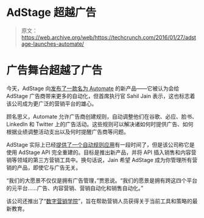 # AdStage 超越广告 

> 原文：<https://web.archive.org/web/https://techcrunch.com/2016/01/27/adstage-launches-automate/>

# 广告舞台超越了广告

今天，AdStage 向[发布了一款名为 Automate](https://web.archive.org/web/20221207194059/http://blog.adstage.io/2016/01/27/adstage-announces-its-first-cross-network-ppc-automation-product/) 的新产品——它被认为会给 AdStage 广告商带来更多的自动化，但首席执行官 Sahil Jain 表示，这也标志着该公司成为更广泛的营销平台的雄心。

顾名思义，Automate 允许广告商创建规则，自动调整他们在谷歌、必应、脸书、LinkedIn 和 Twitter 上的广告活动。这些规则可以解决诸如何时提供广告、如何根据业绩调整活动支出以及何时提醒广告商等问题。

AdStage 实际上已经[提供了一个自动规则应用](https://web.archive.org/web/20221207194059/https://beta.techcrunch.com/2014/08/13/adstage-series-a/)有一段时间了，但是该公司称它是使用 AdStage API 完全重建的。目标是推出新产品，并将 API 插入销售和内容营销等领域的第三方营销工具中。换句话说，Jain 希望 AdStage 成为你管理所有营销的产品，即使它与广告无关。

“我们的大愿景不仅仅是拥有广告管理，”贾恩说。“我们的愿景是拥有跨这四个平台的元平台……广告、内容营销、营销自动化和销售自动化。”

该公司还推出了“[数字营销学院](https://web.archive.org/web/20221207194059/http://www.adstage.io/academy/)”，旨在帮助营销人员获得关于当前工具和策略的最新教育。